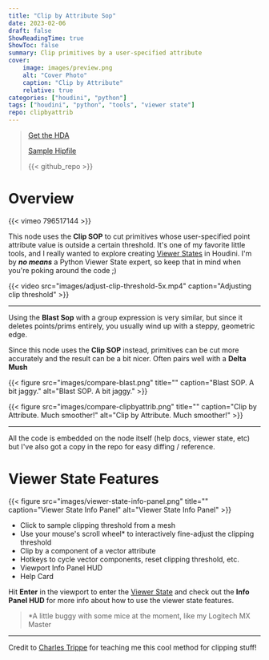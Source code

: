 ```yaml
---
title: "Clip by Attribute Sop"
date: 2023-02-06
draft: false
ShowReadingTime: true
ShowToc: false
summary: Clip primitives by a user-specified attribute
cover:
    image: images/preview.png
    alt: "Cover Photo"
    caption: "Clip by Attribute"
    relative: true
categories: ["houdini", "python"]
tags: ["houdini", "python", "tools", "viewer state"]
repo: clipbyattrib
---
```


> [Get the HDA](https://github.com/jamesrobinsonvfx/clipbyattrib/releases/latest/download/sop_clipbyattrib_1_0.hda)
>
> [Sample Hipfile](https://github.com/jamesrobinsonvfx/clipbyattrib/releases/latest/download/jamesr_clipbyattrib.hiplc)
>
> {{< github_repo >}}

# Overview

{{< vimeo 796517144 >}}

This node uses the **Clip SOP** to cut primitives whose user-specified point attribute value is outside a certain threshold. It's one of my favorite little tools, and I really wanted to explore creating [Viewer States](https://www.sidefx.com/docs/houdini/hom/python_states.html) in Houdini. I'm by ***no means*** a Python Viewer State expert, so keep that in mind when you're poking around the code ;)

{{< video src="images/adjust-clip-threshold-5x.mp4" caption="Adjusting clip threshold" >}}

---

Using the **Blast Sop** with a group expression is very similar, but since it deletes points/prims entirely, you usually wind up with a steppy, geometric edge.

Since this node uses the **Clip SOP** instead, primitives can be cut more accurately and the result can be a bit nicer. Often pairs well with a **Delta Mush**

{{< figure src="images/compare-blast.png" title="" caption="Blast SOP. A bit jaggy." alt="Blast SOP. A bit jaggy." >}}

{{< figure src="images/compare-clipbyattrib.png" title="" caption="Clip by Attribute. Much smoother!" alt="Clip by Attribute. Much smoother!" >}}

---

All the code is embedded on the node itself (help docs, viewer state, etc) but I've also got a copy in the repo for easy diffing / reference.

# Viewer State Features

{{< figure src="images/viewer-state-info-panel.png" title="" caption="Viewer State Info Panel" alt="Viewer State Info Panel" >}}

- Click to sample clipping threshold from a mesh
- Use your mouse's scroll wheel* to interactively fine-adjust the clipping threshold
- Clip by a component of a vector attribute
- Hotkeys to cycle vector components, reset clipping threshold, etc.
- Viewport Info Panel HUD
- Help Card

Hit **Enter** in the viewport to enter the [Viewer State](https://www.sidefx.com/docs/houdini/hom/python_states.html) and check out the **Info Panel HUD** for more info about how to use the viewer state features.

> *A little buggy with some mice at the moment, like my Logitech MX Master

---

Credit to [Charles Trippe](http://vimeo.com/charlestrippe) for teaching me this cool method for clipping stuff!
